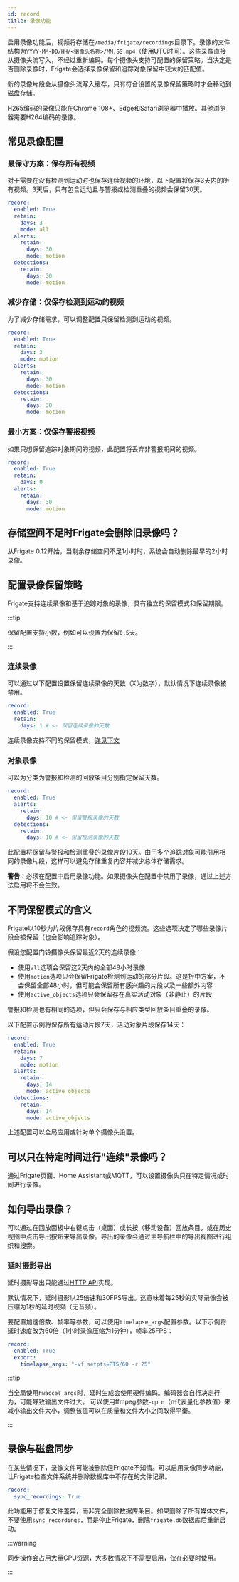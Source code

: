 ```yaml
---
id: record
title: 录像功能
---
```


启用录像功能后，视频将存储在`/media/frigate/recordings`目录下。录像的文件结构为`YYYY-MM-DD/HH/<摄像头名称>/MM.SS.mp4`（使用UTC时间）。这些录像直接从摄像头流写入，不经过重新编码。每个摄像头支持可配置的保留策略。当决定是否删除录像时，Frigate会选择录像保留和追踪对象保留中较大的匹配值。

新的录像片段会从摄像头流写入缓存，只有符合设置的录像保留策略时才会移动到磁盘存储。

H265编码的录像只能在Chrome 108+、Edge和Safari浏览器中播放。其他浏览器需要H264编码的录像。

## 常见录像配置

### 最保守方案：保存所有视频

对于需要在没有检测到运动时也保存连续视频的环境，以下配置将保存3天内的所有视频。3天后，只有包含运动且与警报或检测重叠的视频会保留30天。

```yaml
record:
  enabled: True
  retain:
    days: 3
    mode: all
  alerts:
    retain:
      days: 30
      mode: motion
  detections:
    retain:
      days: 30
      mode: motion
```

### 减少存储：仅保存检测到运动的视频

为了减少存储需求，可以调整配置只保留检测到运动的视频。

```yaml
record:
  enabled: True
  retain:
    days: 3
    mode: motion
  alerts:
    retain:
      days: 30
      mode: motion
  detections:
    retain:
      days: 30
      mode: motion
```

### 最小方案：仅保存警报视频

如果只想保留追踪对象期间的视频，此配置将丢弃非警报期间的视频。

```yaml
record:
  enabled: True
  retain:
    days: 0
  alerts:
    retain:
      days: 30
      mode: motion
```

## 存储空间不足时Frigate会删除旧录像吗？

从Frigate 0.12开始，当剩余存储空间不足1小时时，系统会自动删除最早的2小时录像。

## 配置录像保留策略

Frigate支持连续录像和基于追踪对象的录像，具有独立的保留模式和保留期限。

:::tip

保留配置支持小数，例如可以设置为保留`0.5`天。

:::

### 连续录像

可以通过以下配置设置保留连续录像的天数（X为数字），默认情况下连续录像被禁用。

```yaml
record:
  enabled: True
  retain:
    days: 1 # <- 保留连续录像的天数
```

连续录像支持不同的保留模式，[详见下文](#不同保留模式的含义)

### 对象录像

可以为分类为警报和检测的回放条目分别指定保留天数。

```yaml
record:
  enabled: True
  alerts:
    retain:
      days: 10 # <- 保留警报录像的天数
  detections:
    retain:
      days: 10 # <- 保留检测录像的天数
```

此配置将保留与警报和检测重叠的录像片段10天。由于多个追踪对象可能引用相同的录像片段，这样可以避免存储重复内容并减少总体存储需求。

**警告**：必须在配置中启用录像功能。如果摄像头在配置中禁用了录像，通过上述方法启用将不会生效。

## 不同保留模式的含义

Frigate以10秒为片段保存具有`record`角色的视频流。这些选项决定了哪些录像片段会被保留（也会影响追踪对象）。

假设您配置门铃摄像头保留最近2天的连续录像：

- 使用`all`选项会保留这2天内的全部48小时录像
- 使用`motion`选项只会保留Frigate检测到运动的部分片段。这是折中方案，不会保留全部48小时，但可能会保留所有感兴趣的片段以及一些额外内容
- 使用`active_objects`选项只会保留存在真实活动对象（非静止）的片段

警报和检测也有相同的选项，但只会保存与相应类型回放条目重叠的录像。

以下配置示例将保存所有运动片段7天，活动对象片段保存14天：

```yaml
record:
  enabled: True
  retain:
    days: 7
    mode: motion
  alerts:
    retain:
      days: 14
      mode: active_objects
  detections:
    retain:
      days: 14
      mode: active_objects
```

上述配置可以全局应用或针对单个摄像头设置。

## 可以只在特定时间进行"连续"录像吗？

通过Frigate页面、Home Assistant或MQTT，可以设置摄像头只在特定情况或时间进行录像。

## 如何导出录像？

可以通过在回放面板中右键点击（桌面）或长按（移动设备）回放条目，或在历史视图中点击导出按钮来导出录像。导出的录像会通过主导航栏中的导出视图进行组织和搜索。

### 延时摄影导出

延时摄影导出只能通过[HTTP API](/integrations/api/export-recording-export-camera-name-start-start-time-end-end-time-post.api.mdx)实现。

默认情况下，延时摄影以25倍速和30FPS导出。这意味着每25秒的实际录像会被压缩为1秒的延时视频（无音频）。

要配置加速倍数、帧率等参数，可以使用`timelapse_args`配置参数。以下示例将延时速度改为60倍（1小时录像压缩为1分钟），帧率25FPS：

```yaml
record:
  enabled: True
  export:
    timelapse_args: "-vf setpts=PTS/60 -r 25"
```

:::tip

当全局使用`hwaccel_args`时，延时生成会使用硬件编码。编码器会自行决定行为，可能导致输出文件过大。
可以使用ffmpeg参数`-qp n`（n代表量化参数值）来减小输出文件大小，调整该值可以在质量和文件大小之间取得平衡。

:::

## 录像与磁盘同步

在某些情况下，录像文件可能被删除但Frigate不知情。可以启用录像同步功能，让Frigate检查文件系统并删除数据库中不存在的文件记录。

```yaml
record:
  sync_recordings: True
```

此功能用于修复文件差异，而非完全删除数据库条目。如果删除了所有媒体文件，不要使用`sync_recordings`，而是停止Frigate，删除`frigate.db`数据库后重新启动。

:::warning

同步操作会占用大量CPU资源，大多数情况下不需要启用，仅在必要时使用。

:::